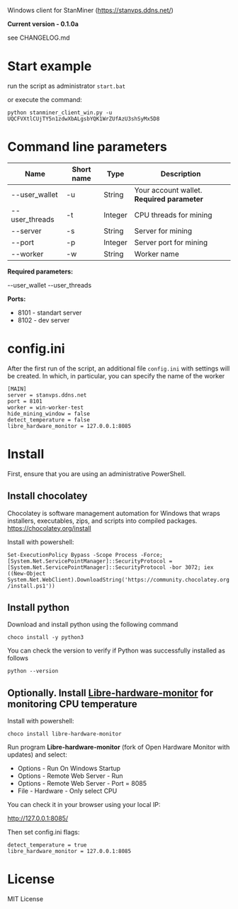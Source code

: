 Windows client for StanMiner (https://stanvps.ddns.net/)

**Current version - 0.1.0a**

see CHANGELOG.md

# Start example

run the script as administrator `start.bat` 

or execute the command:

``python stanminer_client_win.py -u UQCFVXtlCUjTY5n1zdwXbALgsbYQK1WrZUfAzU3shSyMx5D8``

# Command line parameters

| Name                    | Short name   | Type      | Description                                 |
|-------------------------|--------------|-----------|---------------------------------------------|
| --user_wallet           | -u           | String    | Your account wallet. **Required parameter** |
| --user_threads          | -t           | Integer   | CPU threads for mining                      |
| --server                | -s           | String    | Server for mining                           |
| --port                  | -p           | Integer   | Server port for mining                      |
| --worker                | -w           | String    | Worker name                                 |

**Required parameters:**

--user_wallet 
--user_threads

**Ports:**

- 8101 - standart server
- 8102 - dev server

# config.ini

After the first run of the script, an additional file ``config.ini`` with settings will be created. In which, in particular, you can specify the name of the worker

```
[MAIN]
server = stanvps.ddns.net
port = 8101
worker = win-worker-test
hide_mining_window = false
detect_temperature = false
libre_hardware_monitor = 127.0.0.1:8085
```

# Install

First, ensure that you are using an administrative PowerShell.

## Install chocolatey

Chocolatey is software management automation for Windows that wraps installers, executables, zips, and scripts into compiled packages. https://chocolatey.org/install

Install with powershell:

``Set-ExecutionPolicy Bypass -Scope Process -Force; [System.Net.ServicePointManager]::SecurityProtocol = [System.Net.ServicePointManager]::SecurityProtocol -bor 3072; iex ((New-Object System.Net.WebClient).DownloadString('https://community.chocolatey.org/install.ps1'))``


## Install python

Download and install python using the following command

``choco install -y python3``

You can check the version to verify if Python was successfully installed as follows

``python --version``

## Optionally. Install [Libre-hardware-monitor](https://github.com/LibreHardwareMonitor/LibreHardwareMonitor) for monitoring CPU temperature

Install with powershell:

``choco install libre-hardware-monitor``

Run program **Libre-hardware-monitor** (fork of Open Hardware Monitor with updates) and select:

- Options - Run On Windows Startup
- Options - Remote Web Server - Run
- Options - Remote Web Server - Port = 8085
- File - Hardware - Only select CPU

You can check it in your browser using your local IP:

http://127.0.0.1:8085/


Then set config.ini flags:

```
detect_temperature = true
libre_hardware_monitor = 127.0.0.1:8085
````

# License

MIT License
